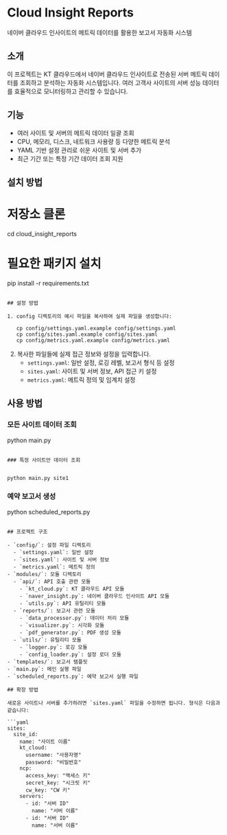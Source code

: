 # Cloud Insight Reports

네이버 클라우드 인사이트의 메트릭 데이터를 활용한 보고서 자동화 시스템

## 소개

이 프로젝트는 KT 클라우드에서 네이버 클라우드 인사이트로 전송된 서버 메트릭 데이터를 조회하고 분석하는 자동화 시스템입니다. 여러 고객사 사이트의 서버 성능 데이터를 효율적으로 모니터링하고 관리할 수 있습니다.

## 기능

- 여러 사이트 및 서버의 메트릭 데이터 일괄 조회
- CPU, 메모리, 디스크, 네트워크 사용량 등 다양한 메트릭 분석
- YAML 기반 설정 관리로 쉬운 사이트 및 서버 추가
- 최근 기간 또는 특정 기간 데이터 조회 지원

## 설치 방법


# 저장소 클론

cd cloud_insight_reports

# 필요한 패키지 설치
pip install -r requirements.txt
```

## 설정 방법

1. config 디렉토리의 예시 파일을 복사하여 실제 파일을 생성합니다:
   
   cp config/settings.yaml.example config/settings.yaml
   cp config/sites.yaml.example config/sites.yaml
   cp config/metrics.yaml.example config/metrics.yaml
   ```

2. 복사한 파일들에 실제 접근 정보와 설정을 입력합니다.
   - `settings.yaml`: 일반 설정, 로깅 레벨, 보고서 형식 등 설정
   - `sites.yaml`: 사이트 및 서버 정보, API 접근 키 설정
   - `metrics.yaml`: 메트릭 정의 및 임계치 설정

## 사용 방법

### 모든 사이트 데이터 조회


python main.py
```

### 특정 사이트만 데이터 조회


python main.py site1
```

### 예약 보고서 생성


python scheduled_reports.py
```

## 프로젝트 구조

- `config/`: 설정 파일 디렉토리
  - `settings.yaml`: 일반 설정
  - `sites.yaml`: 사이트 및 서버 정보
  - `metrics.yaml`: 메트릭 정의
- `modules/`: 모듈 디렉토리
  - `api/`: API 호출 관련 모듈
    - `kt_cloud.py`: KT 클라우드 API 모듈
    - `naver_insight.py`: 네이버 클라우드 인사이트 API 모듈
    - `utils.py`: API 유틸리티 모듈
  - `reports/`: 보고서 관련 모듈
    - `data_processor.py`: 데이터 처리 모듈
    - `visualizer.py`: 시각화 모듈
    - `pdf_generator.py`: PDF 생성 모듈
  - `utils/`: 유틸리티 모듈
    - `logger.py`: 로깅 모듈
    - `config_loader.py`: 설정 로더 모듈
- `templates/`: 보고서 템플릿
- `main.py`: 메인 실행 파일
- `scheduled_reports.py`: 예약 보고서 실행 파일

## 확장 방법

새로운 사이트나 서버를 추가하려면 `sites.yaml` 파일을 수정하면 됩니다. 형식은 다음과 같습니다:

```yaml
sites:
  site_id:
    name: "사이트 이름"
    kt_cloud:
      username: "사용자명"
      password: "비밀번호"
    ncp:
      access_key: "액세스 키"
      secret_key: "시크릿 키"
      cw_key: "CW 키"
    servers:
      - id: "서버 ID"
        name: "서버 이름"
      - id: "서버 ID"
        name: "서버 이름"
```
